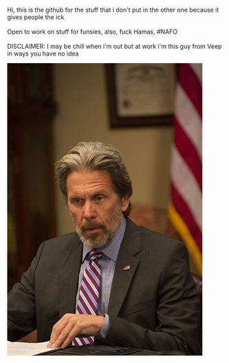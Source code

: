 <br/>
<a>
   Hi, this is the github for the stuff that i don't put in the other one because it gives people the ick
</a>  
<br/> 

<br/>
<a>
   Open to work on stuff for funsies, also, fuck Hamas, #NAFO
</a>  
<br/> 

<br/> 
<a>
    DISCLAIMER: I may be chill when i'm out but at work i'm this guy from Veep in ways you have no idea
</a>
<br/> 

![Kent-Davidson-Veep](/dbz9l8fgy5w89z88.jpg)

